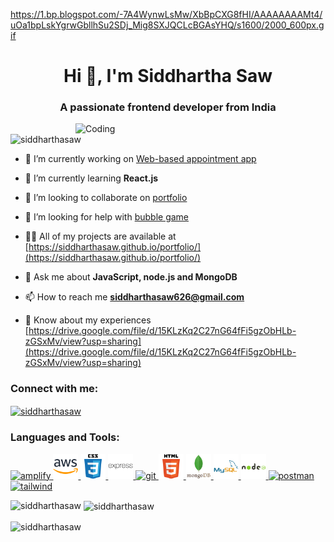 https://1.bp.blogspot.com/-7A4WynwLsMw/XbBpCXG8fHI/AAAAAAAAMt4/uOa1bpLskYgrwGbllhSu2SDj_Mig8SXJQCLcBGAsYHQ/s1600/2000_600px.gif
<h1 align="center">Hi 👋, I'm Siddhartha Saw</h1>
<h3 align="center">A passionate frontend developer from India</h3>

<img align="right" alt="Coding" width="400" src="https://media.tenor.com/GfSX-u7VGM4AAAAC/coding.gif">

<p align="left"> <img src="https://komarev.com/ghpvc/?username=siddharthasaw&label=Profile%20views&color=0e75b6&style=flat" alt="siddharthasaw" /> </p>

- 🔭 I’m currently working on [Web-based appointment app](https://github.com/aadimr/appointmentApplication-backend.git)

- 🌱 I’m currently learning **React.js**

- 👯 I’m looking to collaborate on [portfolio](https://github.com/Siddharthasaw/portfolio.git)

- 🤝 I’m looking for help with [bubble game](https://github.com/Siddharthasaw/Bubble-Game.git)

- 👨‍💻 All of my projects are available at [https://siddharthasaw.github.io/portfolio/](https://siddharthasaw.github.io/portfolio/)

- 💬 Ask me about **JavaScript, node.js and MongoDB**

- 📫 How to reach me **siddharthasaw626@gmail.com**

- 📄 Know about my experiences [https://drive.google.com/file/d/15KLzKq2C27nG64fFi5gzObHLb-zGSxMv/view?usp=sharing](https://drive.google.com/file/d/15KLzKq2C27nG64fFi5gzObHLb-zGSxMv/view?usp=sharing)

<h3 align="left">Connect with me:</h3>
<p align="left">
<a href="https://linkedin.com/in/siddharthasaw" target="blank"><img align="center" src="https://raw.githubusercontent.com/rahuldkjain/github-profile-readme-generator/master/src/images/icons/Social/linked-in-alt.svg" alt="siddharthasaw" height="30" width="40" /></a>
</p>

<h3 align="left">Languages and Tools:</h3>
<p align="left"> <a href="https://aws.amazon.com/amplify/" target="_blank" rel="noreferrer"> <img src="https://docs.amplify.aws/assets/logo-dark.svg" alt="amplify" width="40" height="40"/> </a> <a href="https://aws.amazon.com" target="_blank" rel="noreferrer"> <img src="https://raw.githubusercontent.com/devicons/devicon/master/icons/amazonwebservices/amazonwebservices-original-wordmark.svg" alt="aws" width="40" height="40"/> </a> <a href="https://www.w3schools.com/css/" target="_blank" rel="noreferrer"> <img src="https://raw.githubusercontent.com/devicons/devicon/master/icons/css3/css3-original-wordmark.svg" alt="css3" width="40" height="40"/> </a> <a href="https://expressjs.com" target="_blank" rel="noreferrer"> <img src="https://raw.githubusercontent.com/devicons/devicon/master/icons/express/express-original-wordmark.svg" alt="express" width="40" height="40"/> </a> <a href="https://git-scm.com/" target="_blank" rel="noreferrer"> <img src="https://www.vectorlogo.zone/logos/git-scm/git-scm-icon.svg" alt="git" width="40" height="40"/> </a> <a href="https://www.w3.org/html/" target="_blank" rel="noreferrer"> <img src="https://raw.githubusercontent.com/devicons/devicon/master/icons/html5/html5-original-wordmark.svg" alt="html5" width="40" height="40"/> </a> <a href="https://www.mongodb.com/" target="_blank" rel="noreferrer"> <img src="https://raw.githubusercontent.com/devicons/devicon/master/icons/mongodb/mongodb-original-wordmark.svg" alt="mongodb" width="40" height="40"/> </a> <a href="https://www.mysql.com/" target="_blank" rel="noreferrer"> <img src="https://raw.githubusercontent.com/devicons/devicon/master/icons/mysql/mysql-original-wordmark.svg" alt="mysql" width="40" height="40"/> </a> <a href="https://nodejs.org" target="_blank" rel="noreferrer"> <img src="https://raw.githubusercontent.com/devicons/devicon/master/icons/nodejs/nodejs-original-wordmark.svg" alt="nodejs" width="40" height="40"/> </a> <a href="https://postman.com" target="_blank" rel="noreferrer"> <img src="https://www.vectorlogo.zone/logos/getpostman/getpostman-icon.svg" alt="postman" width="40" height="40"/> </a> <a href="https://tailwindcss.com/" target="_blank" rel="noreferrer"> <img src="https://www.vectorlogo.zone/logos/tailwindcss/tailwindcss-icon.svg" alt="tailwind" width="40" height="40"/> </a> </p>

<p><img align="left" src="https://github-readme-stats.vercel.app/api/top-langs?username=siddharthasaw&show_icons=true&locale=en&layout=compact" alt="siddharthasaw" /></p>

<p>&nbsp;<img align="center" src="https://github-readme-stats.vercel.app/api?username=siddharthasaw&show_icons=true&locale=en" alt="siddharthasaw" /></p>

<p><img align="center" src="https://github-readme-streak-stats.herokuapp.com/?user=siddharthasaw&" alt="siddharthasaw" /></p>
